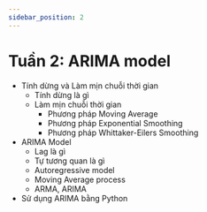 ```yaml
---
sidebar_position: 2
---
```


# Tuần 2: ARIMA model

- Tính dừng và Làm mịn chuỗi thời gian
    - Tính dừng là gì
    - Làm mịn chuỗi thời gian
        - Phương pháp Moving Average
        - Phương pháp Exponential Smoothing
        - Phương pháp Whittaker-Eilers Smoothing
- ARIMA Model
    - Lag là gì
    - Tự tương quan là gì
    - Autoregressive model
    - Moving Average process
    - ARMA, ARIMA
- Sử dụng ARIMA bằng Python